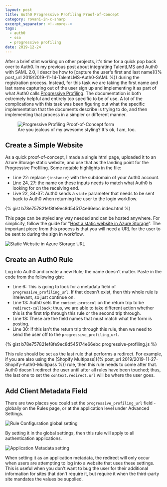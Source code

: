 ```yaml
---
layout: post
title: Auth0 Progressive Profiling Proof-of-Concept
category: rovani-in-c-sharp
excerpt_separator: <!--more-->
tags:
  - auth0
  - sso
  - progressive profiling
date: 2019-12-24
---
```


After a brief stint working on other projects, it's time for a quick pop back over to Auth0. In my previous post about integrating TalentLMS and Auth0 with SAML 2.0, I describe how to [capture the user's first and last name]({% post_url 2019/2019-11-14-TalentLMS-Auth0-SAML %}) during the registration process. Instead, for this task we are taking the first name and last name capturing out of the user sign up and implementing it as part of what Auth0 calls [Progressive Profiling](https://auth0.com/docs/users/concepts/overview-progressive-profiling). The documentation is both extremely helpful and entirely too specific to be of use. A lot of the complications with this task was been figuring out what the specific implementation that the documents describe is trying to do, and then implementing that process in a simpler or different manner.

<figure class="centered">
<img src="/images/auth0-progprof-pocform.png" alt="Progressive Profiling Proof-of-Concept form" />
<figcaption>
Are you jealous of my awesome styling? It's ok, I am, too.
</figcaption>
</figure>

<!--more-->

## Create a Simple Website

As a quick proof-of-concept, I made a single html page, uploaded it to an Azure Storage static website, and use that as the landing point for the Progressive Profiling. Some notable highlights in the file:

- Line 22: replace `{instance}` with the subdomain of your Auth0 account.
- Line 24, 27: the name on these inputs needs to match what Auth0 is looking for on the receiving end.
- Live 22, 34-37: Auth0 sends a `state` parameter that needs to be sent back to Auth0 when returning the user to the login workflow.

{% gist b78e757821ef8fe9ec8d545174e66ebc index.html %}

This page can be styled any way needed and can be hosted anywhere. For simplicity, follow the guide for "[Host a static website in Azure Storage](https://docs.microsoft.com/en-us/azure/storage/blobs/storage-blob-static-website-how-to?tabs=azure-portal)". The important piece from this process is that you will need a URL for the user to be sent to during the sign in workflow.

![Static Website in Azure Storage URL](/images/auth0-progprof-staticurl.png)

## Create an Auth0 Rule

Log into Auth0 and create a new Rule; the name doesn't matter. Paste in the code from the following gist:

- Line 6: This is going to look for a metadata field of `progressive_profiling_url`. If that doesn't exist, then this whole rule is irrelevant, so just continue on.
- Line 13: Auth0 sets the `context.protocol` on the return trip to be `redirect-callback`; thus, we are able to take different action whether this is the first trip through this rule or the second trip through.
- Line 18: These are the field names that must match what the form is posting.
- Line 30: If this isn't the return trip through this rule, then we need to send the user off to the `progressive_profiling_url`.

{% gist b78e757821ef8fe9ec8d545174e66ebc progressive-profiling.js %}

This rule should be set as the last rule that performs a redirect. For example, if you are also using the [Shopify Multipass]({% post_url 2019/2019-11-27-Shopify-Auth0-Multipass %}) rule, then this rule needs to come after that. Auth0 doesn't redirect the user until after all rules have been touched; thus, the last one to set the `context.redirect.url` will be where the user goes.

## Add Client Metadata Field

There are two places you could set the `progressive_profiling_url` field - globally on the Rules page, or at the application level under Advanced Settings.

![Rule Configuration global setting](/images/auth0-progprof-globalkey.png)

By setting it in the global settings, then this rule will apply to all authentication applications.

![Application Metadata setting](/images/auth0-progprof-applevelkey.png)

When setting it as an application metadata, the redirect will only occur when users are attempting to log into a website that uses these settings. This is useful when you don't want to bug the user for their additional information for sites that don't require it, but require it when the third-party site mandates the values be supplied.